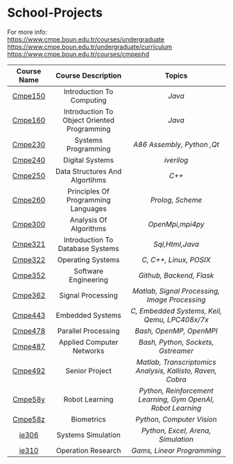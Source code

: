 # School-Projects

For more info:  
https://www.cmpe.boun.edu.tr/courses/undergraduate  
https://www.cmpe.boun.edu.tr/undergraduate/curriculum  
https://www.cmpe.boun.edu.tr/courses/cmpephd  


 | Course Name | Course Description | Topics |
 | :---:      | :---:       | :---:           |
 | [Cmpe150](https://github.com/FarukOzderim/School-Projects/tree/master/cmpe150) |  Introduction To Computing                					            | _Java_   
 | [Cmpe160](https://github.com/FarukOzderim/School-Projects/tree/master/cmpe160) |  Introduction To Object Oriented Programming      			      | _Java_    
 | [Cmpe230](https://github.com/FarukOzderim/School-Projects/tree/master/cmpe230) |  Systems Programming                                       | _A86 Assembly, Python ,Qt_  
 | [Cmpe240](https://github.com/FarukOzderim/School-Projects/tree/master/cmpe240) |  Digital Systems                                           | _iverilog_  
 | [Cmpe250](https://github.com/FarukOzderim/School-Projects/tree/master/cmpe250) |  Data Structures And Algortihms                            | _C++_  
 | [Cmpe260](https://github.com/FarukOzderim/School-Projects/tree/master/cmpe260) |  Principles Of Programming Languages                       | _Prolog, Scheme_     
 | [Cmpe300](https://github.com/FarukOzderim/School-Projects/tree/master/cmpe300) |  Analysis Of Algorithms                                    | _OpenMpi,mpi4py_    
 | [Cmpe321](https://github.com/FarukOzderim/School-Projects/tree/master/cmpe321) |  Introduction To Database Systems                          | _Sql,Html,Java_  
 | [Cmpe322](https://github.com/FarukOzderim/School-Projects/tree/master/cmpe322) |  Operating Systems                                         | _C, C++, Linux, POSIX_  
 | [Cmpe352](https://github.com/FarukOzderim/School-Projects/tree/master/cmpe352) |  Software Engineering		                                    | _Github, Backend, Flask_   
 | [Cmpe362](https://github.com/FarukOzderim/School-Projects/tree/master/cmpe362) |  Signal Processing 		                                      | _Matlab, Signal Processing, Image Processing_
 | [Cmpe443](https://github.com/FarukOzderim/School-Projects/tree/master/cmpe443) |  Embedded Systems   		                                     | _C, Embedded Systems, Keil, Qemu, LPC408x/7x_   
 | [Cmpe478](https://github.com/FarukOzderim/School-Projects/tree/master/cmpe478) |  Parallel Processing		                                     | _Bash, OpenMP, OpenMPI_   
 | [Cmpe487](https://github.com/FarukOzderim/School-Projects/tree/master/cmpe487) |  Applied Computer Networks                                 | _Bash, Python, Sockets, Gstreamer_   
 | [Cmpe492](https://github.com/FarukOzderim/School-Projects/tree/master/cmpe492) |  Senior Project 													                              | _Matlab, Transcriptomics Analysis, Kallisto, Raven, Cobra_   
 | [Cmpe58y](https://github.com/FarukOzderim/School-Projects/tree/master/cmpe58y) |  Robot Learning											                                 | _Python, Reinforcement Learning, Gym OpenAI, Robot Learning_   
 | [Cmpe58z](https://github.com/FarukOzderim/School-Projects/tree/master/cmpe58z) |  Biometrics                                 				           | _Python, Computer Vision_   
 | [ie306](https://github.com/FarukOzderim/School-Projects/tree/master/ie306) |  Systems Simulation                                          | _Python, Excel, Arena, Simulation_  
 | [ie310](https://github.com/FarukOzderim/School-Projects/tree/master/ie310) |  Operation Research                                          | _Gams, Linear Programming_  
  
